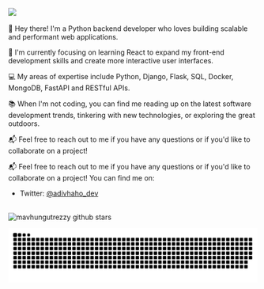 ![](https://i.ibb.co/jrCfY7r/White-Futuristic-Technology-Linked-In-Banner-1.png)

👋 Hey there! I'm a Python backend developer who loves building scalable and performant web applications. 

🔨 I'm currently focusing on learning React to expand my front-end development skills and create more interactive user interfaces. 

💻 My areas of expertise include Python, Django, Flask, SQL, Docker, MongoDB, FastAPI and RESTful APIs. 

📚 When I'm not coding, you can find me reading up on the latest software development trends, tinkering with new technologies, or exploring the great outdoors. 

📬 Feel free to reach out to me if you have any questions or if you'd like to collaborate on a project!

📬 Feel free to reach out to me if you have any questions or if you'd like to collaborate on a project! You can find me on:
- Twitter: [@adivhaho_dev](https://twitter.com/adivhaho_dev)

##

<img align="center" src="https://github-readme-stats.vercel.app/api?username=mavhungutrezzy&show_icons=true&include_all_commits=true&theme=algolia" alt="mavhungutrezzy github stars"/>
<br/>

<p align = "center"><img src="https://github.com/mavhungutrezzy/mavhungutrezzy/blob/output/github-contribution-grid-snake-dark.svg#gh-dark-mode-only"/></p>
